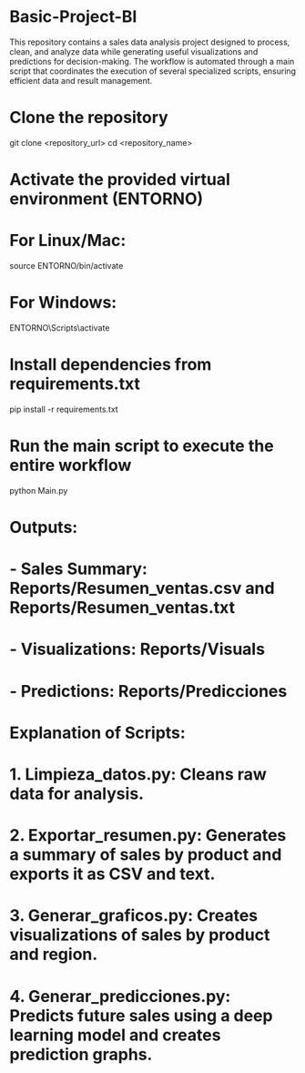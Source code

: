 # Basic-Project-BI
This repository contains a sales data analysis project designed to process, clean, and analyze data while generating useful visualizations and predictions for decision-making. The workflow is automated through a main script that coordinates the execution of several specialized scripts, ensuring efficient data and result management.

# Clone the repository
git clone <repository_url>
cd <repository_name>

# Activate the provided virtual environment (ENTORNO)
# For Linux/Mac:
source ENTORNO/bin/activate
# For Windows:
ENTORNO\Scripts\activate

# Install dependencies from requirements.txt
pip install -r requirements.txt

# Run the main script to execute the entire workflow
python Main.py

# Outputs:
# - Sales Summary: Reports/Resumen_ventas.csv and Reports/Resumen_ventas.txt
# - Visualizations: Reports/Visuals
# - Predictions: Reports/Predicciones

# Explanation of Scripts:
# 1. Limpieza_datos.py: Cleans raw data for analysis.
# 2. Exportar_resumen.py: Generates a summary of sales by product and exports it as CSV and text.
# 3. Generar_graficos.py: Creates visualizations of sales by product and region.
# 4. Generar_predicciones.py: Predicts future sales using a deep learning model and creates prediction graphs.
